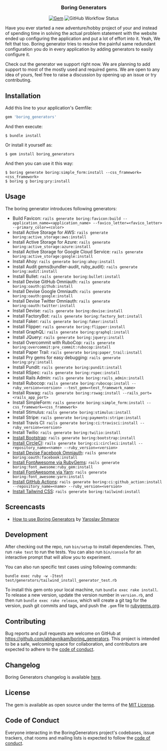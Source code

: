 <h3 align="center">
  Boring Generators
</h3>

<p align="center">
  <a href="https://rubygems.org/gems/boring_generators"><img alt="Gem" src="https://img.shields.io/gem/dt/boring_generators?style=flat-square"></a>
  <img alt="GitHub Workflow Status" src="https://img.shields.io/github/workflow/status/abhaynikam/boring_generators/CI?style=flat-square">
</p>

<p>
  Have you ever started a new adventure/hobby project of your and instead of spending time in solving the actual problem statement with the website ended up configuring the application and put a lot of effort into it. Yeah, We felt that too. Boring generator tries to resolve the painful same redundant configuration you do in every application by adding generators to easily configure it.
</p>

<p>
  Check out the generator we support right now. We are planning to add support to most of the mostly used and required gems. We are open to any idea of yours, feel free to raise a discussion by opening up an issue or try contributing.
</p>


## Installation

Add this line to your application's Gemfile:

```ruby
gem 'boring_generators'
```

And then execute:

    $ bundle install

Or install it yourself as:

    $ gem install boring_generators

And then you can use it this way:

    $ boring generate boring:simple_form:install --css_framework=<css_framework>
    $ boring g boring:pry:install

## Usage

The boring generator introduces following generators:

- Build Favicon: `rails generate boring:favicon:build --application_name=<application_name> --favico_letter=<favico_letter> --primary_color=<color>`
- Install Active Storage for AWS: `rails generate boring:active_storage:aws:install`
- Install Active Storage for Azure: `rails generate boring:active_storage:azure:install`
- Install Active Storage for Google Cloud Service: `rails generate boring:active_storage:google:install`
- Install Ahoy: `rails generate boring:ahoy:install`
- Install Audit gems(bundler-audit, ruby_audit): `rails generate boring:audit:install`
- Install Bullet: `rails generate boring:bullet:install`
- Install Devise GitHub Omniauth: `rails generate boring:oauth:github:install`
- Install Devise Google Omniauth: `rails generate boring:oauth:google:install`
- Install Devise Twitter Omniauth: `rails generate boring:oauth:twitter:install`
- Install Devise: `rails generate boring:devise:install`
- Install FactoryBot: `rails generate boring:factory_bot:install`
- Install Faker: `rails generate boring:faker:install`
- Install Flipper: `rails generate boring:flipper:install`
- Install GraphQL: `rails generate boring:graphql:install`
- Install JQuery: `rails generate boring:jquery:install`
- Install Overcommit with RuboCop: `rails generate boring:overcommit:pre_commit:rubocop:install`
- Install Paper Trail: `rails generate boring:paper_trail:install`
- Install Pry gems for easy debugging: `rails generate boring:pry:install`
- Install Pundit: `rails generate boring:pundit:install`
- Install RSpec: `rails generate boring:rspec:install`
- Install Rails Admin: `rails generate boring:rails_admin:install`
- Install Rubocop: `rails generate boring:rubocop:install --ruby_version=<version> --test_gem=<test_framework_name>`
- Install Rswag: `rails generate boring:rswag:install --rails_port=<rails_app_port>`
- Install SimpleForm: `rails generate boring:simple_form:install --css_framework=<css_framework>`
- Install Stimulus: `rails generate boring:stimulus:install`
- Install Stripe: `rails generate boring:payments:stripe:install`
- Install Travis CI: `rails generate boring:ci:travisci:install --ruby_version=<version>`
- Install Twilio: `rails generate boring:twilio:install`
- [Install Bootstrap](https://www.boringgenerators.com/blog/2020-11-15-install-bootstrap/): `rails generate boring:bootstrap:install`
- [Install CircleCI](https://www.boringgenerators.com/blog/2021-01-02-configure-circleci/): `rails generate boring:ci:circleci:install --repository_name=<name> --ruby_version=<version>`
- [Install Devise Facebook Omniauth](https://www.boringgenerators.com/blog/2021-02-07-install-oauth-facbook/): `rails generate boring:oauth:facebook:install`
- [Install FontAwesome via RubyGems](https://www.boringgenerators.com/blog/2021-02-23-install-fontawesome/): `rails generate boring:font_awesome:ruby_gem:install`
- [Install FontAwesome via Yarn](https://www.boringgenerators.com/blog/2021-02-28-install-fontawesome-yarn/): `rails generate boring:font_awesome:yarn:install`
- [Install GitHub Actions](https://www.boringgenerators.com/blog/2020-12-17-configure-github-actions/): `rails generate boring:ci:github_action:install --repository_name=<name> --ruby_version=<version>`
- [Install Tailwind CSS](https://www.boringgenerators.com/blog/2020-10-18-install-tailwind/): `rails generate boring:tailwind:install`

## Screencasts

- [How to use Boring Generators](https://www.youtube.com/watch?v=9vaK9nDMbU8) by [Yaroslav Shmarov](https://twitter.com/yarotheslav)

## Development

After checking out the repo, run `bin/setup` to install dependencies. Then, run `rake test` to run the tests. You can also run `bin/console` for an interactive prompt that will allow you to experiment.

You can also run specific test cases using following commands:
```
bundle exec ruby -w -Itest test/generators/tailwind_install_generator_test.rb
```

To install this gem onto your local machine, run `bundle exec rake install`. To release a new version, update the version number in `version.rb`, and then run `bundle exec rake release`, which will create a git tag for the version, push git commits and tags, and push the `.gem` file to [rubygems.org](https://rubygems.org).

## Contributing

Bug reports and pull requests are welcome on GitHub at https://github.com/abhaynikam/boring_generators. This project is intended to be a safe, welcoming space for collaboration, and contributors are expected to adhere to the [code of conduct](https://github.com/abhaynikam/boring_generators/blob/master/CODE_OF_CONDUCT.md).

## Changelog

Boring Generators changelog is available [here](https://github.com/abhaynikam/boring_generators/blob/master/CHANGELOG.md).

## License

The gem is available as open source under the terms of the [MIT License](https://opensource.org/licenses/MIT).

## Code of Conduct

Everyone interacting in the BoringGenerators project's codebases, issue trackers, chat rooms and mailing lists is expected to follow the [code of conduct](https://github.com/abhaynikam/boring_generators/blob/master/CODE_OF_CONDUCT.md).

